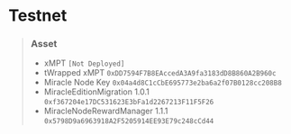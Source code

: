 # Testnet
>### Asset
> * xMPT `[Not Deployed]`
> * tWrapped xMPT `0xDD7594F7B8EAccedA3A9fa3183dD8B860A2B960c`
> * Miracle Node Key `0x04a4d8C1cCbE695773e2ba6a2f07B0128cc208B8`
> * MiracleEditionMigration 1.0.1 `0xf367204e17DC531623E3bFa1d2267213F11F5F26`
> * MiracleNodeRewardManager 1.1.1 `0x5798D9a6963918A2F5205914EE93E79c248cCd44`
